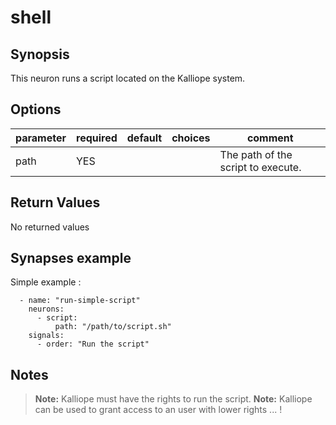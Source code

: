 # shell

## Synopsis

This neuron runs a script located on the Kalliope system.

## Options

| parameter | required | default | choices | comment                             |
|-----------|----------|---------|---------|-------------------------------------|
| path      | YES      |         |         | The path of the script to execute.  |

## Return Values

No returned values

## Synapses example

Simple example : 

```
  - name: "run-simple-script"
    neurons:
      - script:
          path: "/path/to/script.sh"
    signals:
      - order: "Run the script"
```


## Notes

> **Note:** Kalliope must have the rights to run the script.
> **Note:** Kalliope can be used to grant access to an user with lower rights ... !
